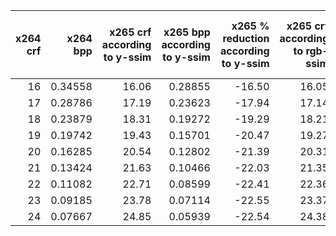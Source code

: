 |x264 crf|x264 bpp|x265 crf according to y-ssim|x265 bpp according to y-ssim|x265 % reduction according to y-ssim|x265 crf according to rgb-ssim|x265 bpp according to rgb-ssim|x265 % reduction according to rgb-ssim|x265 crf according to ms-ssim|x265 bpp according to ms-ssim|x265 % reduction according to ms-ssim|x265 crf according to psnr-hvs-m|x265 bpp according to psnr-hvs-m|x265 % reduction according to psnr-hvs-m|x265 crf according to vmaf|x265 bpp according to vmaf|x265 % reduction according to vmaf|
|-------:|-------:|---------------------------:|---------------------------:|-----------------------------------:|-----------------------------:|-----------------------------:|-------------------------------------:|----------------------------:|----------------------------:|------------------------------------:|-------------------------------:|-------------------------------:|---------------------------------------:|-------------------------:|-------------------------:|---------------------------------:|
|      16| 0.34558|                       16.06|                     0.28855|                              -16.50|                         16.05|                       0.28882|                                -16.42|                        15.82|                      0.30066|                               -13.00|                           15.86|                         0.29877|                                  -13.55|                     15.77|                   0.30335|                          -12.2191|
|      17| 0.28786|                       17.19|                     0.23623|                              -17.94|                         17.14|                       0.23831|                                -17.21|                        16.95|                      0.24621|                               -14.47|                           16.99|                         0.24444|                                  -15.08|                     16.39|                   0.27215|                           -5.4580|
|      18| 0.23879|                       18.31|                     0.19272|                              -19.29|                         18.21|                       0.19633|                                -17.78|                        18.09|                      0.20075|                               -15.93|                           18.13|                         0.19909|                                  -16.63|                     17.12|                   0.23895|                            0.0684|
|      19| 0.19742|                       19.43|                     0.15701|                              -20.47|                         19.27|                       0.16172|                                -18.08|                        19.22|                      0.16332|                               -17.27|                           19.27|                         0.16174|                                  -18.07|                     18.00|                   0.20384|                            3.2567|
|      20| 0.16285|                       20.54|                     0.12802|                              -21.39|                         20.31|                       0.13337|                                -18.10|                        20.34|                      0.13284|                               -18.43|                           20.40|                         0.13134|                                  -19.35|                     19.05|                   0.16826|                            3.3227|
|      21| 0.13424|                       21.63|                     0.10466|                              -22.03|                         21.35|                       0.11027|                                -17.86|                        21.45|                      0.10826|                               -19.36|                           21.52|                         0.10685|                                  -20.40|                     20.27|                   0.13441|                            0.1243|
|      22| 0.11082|                       22.71|                     0.08599|                              -22.41|                         22.36|                       0.09154|                                -17.40|                        22.54|                      0.08861|                               -20.05|                           22.63|                         0.08732|                                  -21.21|                     21.64|                   0.10453|                           -5.6716|
|      23| 0.09185|                       23.78|                     0.07114|                              -22.55|                         23.37|                       0.07642|                                -16.80|                        23.64|                      0.07301|                               -20.51|                           23.73|                         0.07185|                                  -21.77|                     23.11|                   0.08015|                          -12.7386|
|      24| 0.07667|                       24.85|                     0.05939|                              -22.54|                         24.38|                       0.06426|                                -16.18|                        24.72|                      0.06071|                               -20.82|                           24.82|                         0.05970|                                  -22.14|                     24.62|                   0.06167|                          -19.5585|

